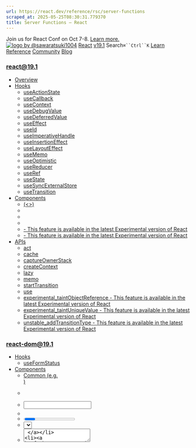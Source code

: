 ```yaml
---
url: https://react.dev/reference/rsc/server-functions
scraped_at: 2025-05-25T08:30:31.779370
title: Server Functions – React
---
```


Join us for React Conf on Oct 7-8.
[Learn more.](https://conf.react.dev/)
[![logo by @sawaratsuki1004](https://react.dev/_next/image?url=%2Fimages%2Fuwu.png&w=128&q=75)](https://react.dev/)
[React](https://react.dev/)
[v19.1](https://react.dev/versions)
Search`⌘``Ctrl``K`
[Learn](https://react.dev/learn)
[Reference](https://react.dev/reference/react)
[Community](https://react.dev/community)
[Blog](https://react.dev/blog)
[](https://react.dev/community/translations)
[](https://github.com/facebook/react/releases)
### react@19.1
  * [Overview ](https://react.dev/reference/react "Overview")
  * [Hooks ](https://react.dev/reference/react/hooks "Hooks")
    * [useActionState ](https://react.dev/reference/react/useActionState "useActionState")
    * [useCallback ](https://react.dev/reference/react/useCallback "useCallback")
    * [useContext ](https://react.dev/reference/react/useContext "useContext")
    * [useDebugValue ](https://react.dev/reference/react/useDebugValue "useDebugValue")
    * [useDeferredValue ](https://react.dev/reference/react/useDeferredValue "useDeferredValue")
    * [useEffect ](https://react.dev/reference/react/useEffect "useEffect")
    * [useId ](https://react.dev/reference/react/useId "useId")
    * [useImperativeHandle ](https://react.dev/reference/react/useImperativeHandle "useImperativeHandle")
    * [useInsertionEffect ](https://react.dev/reference/react/useInsertionEffect "useInsertionEffect")
    * [useLayoutEffect ](https://react.dev/reference/react/useLayoutEffect "useLayoutEffect")
    * [useMemo ](https://react.dev/reference/react/useMemo "useMemo")
    * [useOptimistic ](https://react.dev/reference/react/useOptimistic "useOptimistic")
    * [useReducer ](https://react.dev/reference/react/useReducer "useReducer")
    * [useRef ](https://react.dev/reference/react/useRef "useRef")
    * [useState ](https://react.dev/reference/react/useState "useState")
    * [useSyncExternalStore ](https://react.dev/reference/react/useSyncExternalStore "useSyncExternalStore")
    * [useTransition ](https://react.dev/reference/react/useTransition "useTransition")
  * [Components ](https://react.dev/reference/react/components "Components")
    * [<Fragment> (<>) ](https://react.dev/reference/react/Fragment "<Fragment> \(<>\)")
    * [<Profiler> ](https://react.dev/reference/react/Profiler "<Profiler>")
    * [<StrictMode> ](https://react.dev/reference/react/StrictMode "<StrictMode>")
    * [<Suspense> ](https://react.dev/reference/react/Suspense "<Suspense>")
    * [<Activity> - This feature is available in the latest Experimental version of React](https://react.dev/reference/react/Activity "<Activity>")
    * [<ViewTransition> - This feature is available in the latest Experimental version of React](https://react.dev/reference/react/ViewTransition "<ViewTransition>")
  * [APIs ](https://react.dev/reference/react/apis "APIs")
    * [act ](https://react.dev/reference/react/act "act")
    * [cache ](https://react.dev/reference/react/cache "cache")
    * [captureOwnerStack ](https://react.dev/reference/react/captureOwnerStack "captureOwnerStack")
    * [createContext ](https://react.dev/reference/react/createContext "createContext")
    * [lazy ](https://react.dev/reference/react/lazy "lazy")
    * [memo ](https://react.dev/reference/react/memo "memo")
    * [startTransition ](https://react.dev/reference/react/startTransition "startTransition")
    * [use ](https://react.dev/reference/react/use "use")
    * [experimental_taintObjectReference  - This feature is available in the latest Experimental version of React](https://react.dev/reference/react/experimental_taintObjectReference "experimental_taintObjectReference")
    * [experimental_taintUniqueValue  - This feature is available in the latest Experimental version of React](https://react.dev/reference/react/experimental_taintUniqueValue "experimental_taintUniqueValue")
    * [unstable_addTransitionType  - This feature is available in the latest Experimental version of React](https://react.dev/reference/react/addTransitionType "unstable_addTransitionType")
### react-dom@19.1
  * [Hooks ](https://react.dev/reference/react-dom/hooks "Hooks")
    * [useFormStatus ](https://react.dev/reference/react-dom/hooks/useFormStatus "useFormStatus")
  * [Components ](https://react.dev/reference/react-dom/components "Components")
    * [Common (e.g. <div>) ](https://react.dev/reference/react-dom/components/common "Common \(e.g. <div>\)")
    * [<form> ](https://react.dev/reference/react-dom/components/form "<form>")
    * [<input> ](https://react.dev/reference/react-dom/components/input "<input>")
    * [<option> ](https://react.dev/reference/react-dom/components/option "<option>")
    * [<progress> ](https://react.dev/reference/react-dom/components/progress "<progress>")
    * [<select> ](https://react.dev/reference/react-dom/components/select "<select>")
    * [<textarea> ](https://react.dev/reference/react-dom/components/textarea "<textarea>")
    * [<link> ](https://react.dev/reference/react-dom/components/link "<link>")
    * [<meta> ](https://react.dev/reference/react-dom/components/meta "<meta>")
    * [<script> ](https://react.dev/reference/react-dom/components/script "<script>")
    * [<style> ](https://react.dev/reference/react-dom/components/style "<style>")
    * [<title> ](https://react.dev/reference/react-dom/components/title "<title>")
  * [APIs ](https://react.dev/reference/react-dom "APIs")
    * [createPortal ](https://react.dev/reference/react-dom/createPortal "createPortal")
    * [flushSync ](https://react.dev/reference/react-dom/flushSync "flushSync")
    * [preconnect ](https://react.dev/reference/react-dom/preconnect "preconnect")
    * [prefetchDNS ](https://react.dev/reference/react-dom/prefetchDNS "prefetchDNS")
    * [preinit ](https://react.dev/reference/react-dom/preinit "preinit")
    * [preinitModule ](https://react.dev/reference/react-dom/preinitModule "preinitModule")
    * [preload ](https://react.dev/reference/react-dom/preload "preload")
    * [preloadModule ](https://react.dev/reference/react-dom/preloadModule "preloadModule")
  * [Client APIs ](https://react.dev/reference/react-dom/client "Client APIs")
    * [createRoot ](https://react.dev/reference/react-dom/client/createRoot "createRoot")
    * [hydrateRoot ](https://react.dev/reference/react-dom/client/hydrateRoot "hydrateRoot")
  * [Server APIs ](https://react.dev/reference/react-dom/server "Server APIs")
    * [renderToPipeableStream ](https://react.dev/reference/react-dom/server/renderToPipeableStream "renderToPipeableStream")
    * [renderToReadableStream ](https://react.dev/reference/react-dom/server/renderToReadableStream "renderToReadableStream")
    * [renderToStaticMarkup ](https://react.dev/reference/react-dom/server/renderToStaticMarkup "renderToStaticMarkup")
    * [renderToString ](https://react.dev/reference/react-dom/server/renderToString "renderToString")
  * [Static APIs ](https://react.dev/reference/react-dom/static "Static APIs")
    * [prerender ](https://react.dev/reference/react-dom/static/prerender "prerender")
    * [prerenderToNodeStream ](https://react.dev/reference/react-dom/static/prerenderToNodeStream "prerenderToNodeStream")
### Rules of React
  * [Overview ](https://react.dev/reference/rules "Overview")
    * [Components and Hooks must be pure ](https://react.dev/reference/rules/components-and-hooks-must-be-pure "Components and Hooks must be pure")
    * [React calls Components and Hooks ](https://react.dev/reference/rules/react-calls-components-and-hooks "React calls Components and Hooks")
    * [Rules of Hooks ](https://react.dev/reference/rules/rules-of-hooks "Rules of Hooks")
### React Server Components
  * [Server Components ](https://react.dev/reference/rsc/server-components "Server Components")
  * [Server Functions ](https://react.dev/reference/rsc/server-functions "Server Functions")
  * [Directives ](https://react.dev/reference/rsc/directives "Directives")
    * ['use client' ](https://react.dev/reference/rsc/use-client "'use client'")
    * ['use server' ](https://react.dev/reference/rsc/use-server "'use server'")
### Legacy APIs
  * [Legacy React APIs ](https://react.dev/reference/react/legacy "Legacy React APIs")
    * [Children ](https://react.dev/reference/react/Children "Children")
    * [cloneElement ](https://react.dev/reference/react/cloneElement "cloneElement")
    * [Component ](https://react.dev/reference/react/Component "Component")
    * [createElement ](https://react.dev/reference/react/createElement "createElement")
    * [createRef ](https://react.dev/reference/react/createRef "createRef")
    * [forwardRef ](https://react.dev/reference/react/forwardRef "forwardRef")
    * [isValidElement ](https://react.dev/reference/react/isValidElement "isValidElement")
    * [PureComponent ](https://react.dev/reference/react/PureComponent "PureComponent")


Is this page useful?
[API Reference](https://react.dev/reference/react)
# Server Functions[](https://react.dev/reference/rsc/server-functions#undefined "Link for this heading")
### React Server Components
Server Functions are for use in [React Server Components](https://react.dev/reference/rsc/server-components).
**Note:** Until September 2024, we referred to all Server Functions as “Server Actions”. If a Server Function is passed to an action prop or called from inside an action then it is a Server Action, but not all Server Functions are Server Actions. The naming in this documentation has been updated to reflect that Server Functions can be used for multiple purposes.
Server Functions allow Client Components to call async functions executed on the server.
### Note
#### How do I build support for Server Functions? [](https://react.dev/reference/rsc/server-functions#how-do-i-build-support-for-server-functions "Link for How do I build support for Server Functions? ")
While Server Functions in React 19 are stable and will not break between minor versions, the underlying APIs used to implement Server Functions in a React Server Components bundler or framework do not follow semver and may break between minors in React 19.x.
To support Server Functions as a bundler or framework, we recommend pinning to a specific React version, or using the Canary release. We will continue working with bundlers and frameworks to stabilize the APIs used to implement Server Functions in the future.
When a Server Function is defined with the [`"use server"`](https://react.dev/reference/rsc/use-server) directive, your framework will automatically create a reference to the server function, and pass that reference to the Client Component. When that function is called on the client, React will send a request to the server to execute the function, and return the result.
Server Functions can be created in Server Components and passed as props to Client Components, or they can be imported and used in Client Components.
## Usage [](https://react.dev/reference/rsc/server-functions#usage "Link for Usage ")
### Creating a Server Function from a Server Component [](https://react.dev/reference/rsc/server-functions#creating-a-server-function-from-a-server-component "Link for Creating a Server Function from a Server Component ")
Server Components can define Server Functions with the `"use server"` directive:
```

// Server Component
import Button from './Button';
function EmptyNote () {
 async function createNoteAction() {
  // Server Function
  'use server';
  await db.notes.create();
 }
 return <Button onClick={createNoteAction}/>;
}

```

When React renders the `EmptyNote` Server Component, it will create a reference to the `createNoteAction` function, and pass that reference to the `Button` Client Component. When the button is clicked, React will send a request to the server to execute the `createNoteAction` function with the reference provided:
```

"use client";
export default function Button({onClick}) { 
 console.log(onClick); 
 // {$$typeof: Symbol.for("react.server.reference"), $$id: 'createNoteAction'}
 return <button onClick={() => onClick()}>Create Empty Note</button>
}

```

For more, see the docs for [`"use server"`](https://react.dev/reference/rsc/use-server).
### Importing Server Functions from Client Components [](https://react.dev/reference/rsc/server-functions#importing-server-functions-from-client-components "Link for Importing Server Functions from Client Components ")
Client Components can import Server Functions from files that use the `"use server"` directive:
```

"use server";
export async function createNote() {
 await db.notes.create();
}

```

When the bundler builds the `EmptyNote` Client Component, it will create a reference to the `createNote` function in the bundle. When the `button` is clicked, React will send a request to the server to execute the `createNote` function using the reference provided:
```

"use client";
import {createNote} from './actions';
function EmptyNote() {
 console.log(createNote);
 // {$$typeof: Symbol.for("react.server.reference"), $$id: 'createNote'}
 <button onClick={() => createNote()} />
}

```

For more, see the docs for [`"use server"`](https://react.dev/reference/rsc/use-server).
### Server Functions with Actions [](https://react.dev/reference/rsc/server-functions#server-functions-with-actions "Link for Server Functions with Actions ")
Server Functions can be called from Actions on the client:
```

"use server";
export async function updateName(name) {
 if (!name) {
  return {error: 'Name is required'};
 }
 await db.users.updateName(name);
}

```

```

"use client";
import {updateName} from './actions';
function UpdateName() {
 const [name, setName] = useState('');
 const [error, setError] = useState(null);
 const [isPending, startTransition] = useTransition();
 const submitAction = async () => {
  startTransition(async () => {
   const {error} = await updateName(name);
   if (error) {
    setError(error);
   } else {
    setName('');
   }
  })
 }
 return (
  <form action={submitAction}>
   <input type="text" name="name" disabled={isPending}/>
   {error && <span>Failed: {error}</span>}
  </form>
 )
}

```

This allows you to access the `isPending` state of the Server Function by wrapping it in an Action on the client.
For more, see the docs for [Calling a Server Function outside of `<form>`](https://react.dev/reference/rsc/use-server#calling-a-server-function-outside-of-form)
### Server Functions with Form Actions [](https://react.dev/reference/rsc/server-functions#using-server-functions-with-form-actions "Link for Server Functions with Form Actions ")
Server Functions work with the new Form features in React 19.
You can pass a Server Function to a Form to automatically submit the form to the server:
```

"use client";
import {updateName} from './actions';
function UpdateName() {
 return (
  <form action={updateName}>
   <input type="text" name="name" />
  </form>
 )
}

```

When the Form submission succeeds, React will automatically reset the form. You can add `useActionState` to access the pending state, last response, or to support progressive enhancement.
For more, see the docs for [Server Functions in Forms](https://react.dev/reference/rsc/use-server#server-functions-in-forms).
### Server Functions with `useActionState` [](https://react.dev/reference/rsc/server-functions#server-functions-with-use-action-state "Link for this heading")
You can call Server Functions with `useActionState` for the common case where you just need access to the action pending state and last returned response:
```

"use client";
import {updateName} from './actions';
function UpdateName() {
 const [state, submitAction, isPending] = useActionState(updateName, {error: null});
 return (
  <form action={submitAction}>
   <input type="text" name="name" disabled={isPending}/>
   {state.error && <span>Failed: {state.error}</span>}
  </form>
 );
}

```

When using `useActionState` with Server Functions, React will also automatically replay form submissions entered before hydration finishes. This means users can interact with your app even before the app has hydrated.
For more, see the docs for [`useActionState`](https://react.dev/reference/react-dom/hooks/useFormState).
### Progressive enhancement with `useActionState` [](https://react.dev/reference/rsc/server-functions#progressive-enhancement-with-useactionstate "Link for this heading")
Server Functions also support progressive enhancement with the third argument of `useActionState`.
```

"use client";
import {updateName} from './actions';
function UpdateName() {
 const [, submitAction] = useActionState(updateName, null, `/name/update`);
 return (
  <form action={submitAction}>
   ...
  </form>
 );
}

```

When the permalink is provided to `useActionState`, React will redirect to the provided URL if the form is submitted before the JavaScript bundle loads.
For more, see the docs for [`useActionState`](https://react.dev/reference/react-dom/hooks/useFormState).
[PreviousServer Components](https://react.dev/reference/rsc/server-components)[NextDirectives](https://react.dev/reference/rsc/directives)
[](https://opensource.fb.com/)
Copyright © Meta Platforms, Inc
no uwu plz
uwu?
Logo by[@sawaratsuki1004](https://twitter.com/sawaratsuki1004)
[Learn React](https://react.dev/learn)
[Quick Start](https://react.dev/learn)
[Installation](https://react.dev/learn/installation)
[Describing the UI](https://react.dev/learn/describing-the-ui)
[Adding Interactivity](https://react.dev/learn/adding-interactivity)
[Managing State](https://react.dev/learn/managing-state)
[Escape Hatches](https://react.dev/learn/escape-hatches)
[API Reference](https://react.dev/reference/react)
[React APIs](https://react.dev/reference/react)
[React DOM APIs](https://react.dev/reference/react-dom)
[Community](https://react.dev/community)
[Code of Conduct](https://github.com/facebook/react/blob/main/CODE_OF_CONDUCT.md)
[Meet the Team](https://react.dev/community/team)
[Docs Contributors](https://react.dev/community/docs-contributors)
[Acknowledgements](https://react.dev/community/acknowledgements)
More
[Blog](https://react.dev/blog)
[React Native](https://reactnative.dev/)
[Privacy](https://opensource.facebook.com/legal/privacy)
[Terms](https://opensource.fb.com/legal/terms/)
[](https://www.facebook.com/react)[](https://twitter.com/reactjs)[](https://bsky.app/profile/react.dev)[](https://github.com/facebook/react)
## On this page
  * [Overview](https://react.dev/reference/rsc/server-functions)
  * [Usage ](https://react.dev/reference/rsc/server-functions#usage)
  * [Creating a Server Function from a Server Component ](https://react.dev/reference/rsc/server-functions#creating-a-server-function-from-a-server-component)
  * [Importing Server Functions from Client Components ](https://react.dev/reference/rsc/server-functions#importing-server-functions-from-client-components)
  * [Server Functions with Actions ](https://react.dev/reference/rsc/server-functions#server-functions-with-actions)
  * [Server Functions with Form Actions ](https://react.dev/reference/rsc/server-functions#using-server-functions-with-form-actions)
  * [Server Functions with `useActionState` ](https://react.dev/reference/rsc/server-functions#server-functions-with-use-action-state)
  * [Progressive enhancement with `useActionState` ](https://react.dev/reference/rsc/server-functions#progressive-enhancement-with-useactionstate)



